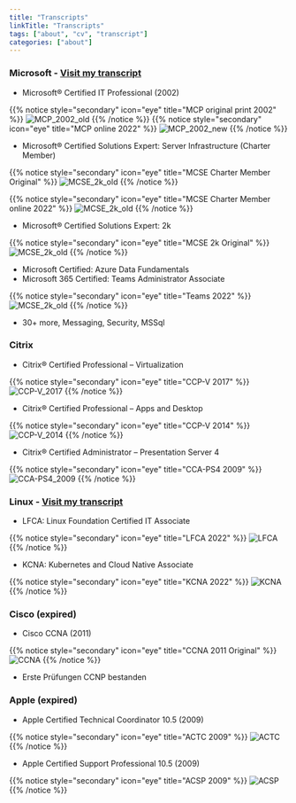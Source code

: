```yaml
---
title: "Transcripts"
linkTitle: "Transcripts"
tags: ["about", "cv", "transcript"]
categories: ["about"]
---
```


### Microsoft - [Visit my transcript](https://learn.microsoft.com/en-us/users/felixleven-3636/transcript/734gkak5jql5nk9)

* Microsoft® Certified IT Professional (2002)

{{% notice style="secondary" icon="eye" title="MCP original print 2002" %}}
![MCP_2002_old](/blog/images/MCP_old.png?height=285px)
{{% /notice %}}
{{% notice style="secondary" icon="eye" title="MCP online 2022" %}}
![MCP_2002_new](/blog/images/MCP_new.png?height=250px)
{{% /notice %}}

* Microsoft® Certified Solutions Expert: Server Infrastructure (Charter Member)

{{% notice style="secondary" icon="eye" title="MCSE Charter Member Original" %}}
![MCSE_2k_old](/blog/images/MCSE_2013_Charter.png?height=250px)
{{% /notice %}}

{{% notice style="secondary" icon="eye" title="MCSE Charter Member online 2022" %}}
![MCSE_2k_old](/blog/images/MCSE_2013_Charter_online.png?height=250px)
{{% /notice %}}

* Microsoft® Certified Solutions Expert: 2k

{{% notice style="secondary" icon="eye" title="MCSE 2k Original" %}}
![MCSE_2k_old](/blog/images/MCSE_2k.png?height=250px)
{{% /notice %}}

* Microsoft Certified: Azure Data Fundamentals
* Microsoft 365 Certified: Teams Administrator Associate

{{% notice style="secondary" icon="eye" title="Teams 2022" %}}
![MCSE_2k_old](/blog/images/Teams.png?height=250px)
{{% /notice %}}

* 30+ more, Messaging, Security, MSSql

### Citrix

* Citrix® Certified Professional – Virtualization

{{% notice style="secondary" icon="eye" title="CCP-V 2017" %}}
![CCP-V_2017](/blog/images/CCP-V_2017.png?height=250px)
{{% /notice %}}

* Citrix® Certified Professional – Apps and Desktop

{{% notice style="secondary" icon="eye" title="CCP-V 2014" %}}
![CCP-V_2014](/blog/images/CCP-V_2014.png?height=250px)
{{% /notice %}}

* Citrix® Certified Administrator – Presentation Server 4

{{% notice style="secondary" icon="eye" title="CCA-PS4 2009" %}}
![CCA-PS4_2009](/blog/images/CCA-PS4_2009.png?height=250px)
{{% /notice %}}

### Linux - [Visit my transcript](https://openprofile.dev/profile/fleven)

* LFCA: Linux Foundation Certified IT Associate

{{% notice style="secondary" icon="eye" title="LFCA 2022" %}}
![LFCA](/blog/images/LFCA.png?height=250px)
{{% /notice %}}

* KCNA: Kubernetes and Cloud Native Associate

{{% notice style="secondary" icon="eye" title="KCNA 2022" %}}
![KCNA](/blog/images/KCNA.png?height=250px)
{{% /notice %}}

### Cisco (expired)

* Cisco CCNA (2011)

{{% notice style="secondary" icon="eye" title="CCNA 2011 Original" %}}
![CCNA](/blog/images/CCNA_2011.png?height=250px)
{{% /notice %}}

* Erste Prüfungen CCNP bestanden

### Apple (expired)

* Apple Certified Technical Coordinator 10.5 (2009)

{{% notice style="secondary" icon="eye" title="ACTC 2009" %}}
![ACTC](/blog/images/ACTC_2009.png?height=250px)
{{% /notice %}}

* Apple Certified Support Professional 10.5 (2009)

{{% notice style="secondary" icon="eye" title="ACSP 2009" %}}
![ACSP](/blog/images/ACSP_2009.png?height=250px)
{{% /notice %}}
